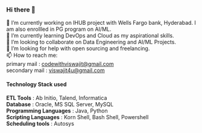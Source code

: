 ### Hi there 👋

<!--
**viswajitnayak/viswajitnayak** is a ✨ _special_ ✨ repository because its `README.md` (this file) appears on your GitHub profile.

Here are some ideas to get you started:

- 🔭 I’m currently working on ...
- 🌱 I’m currently learning ...
- 👯 I’m looking to collaborate on ...
- 🤔 I’m looking for help with ...
- 💬 Ask me about ...
- 📫 How to reach me: ...
- 😄 Pronouns: ...
- ⚡ Fun fact: ...
-->

🔭 I’m currently working on IHUB project with Wells Fargo bank, Hyderabad. I am also enrollled in PG program on AI/ML.  
🌱 I’m currently learning DevOps and Cloud as my aspirational skills.  
👯 I’m looking to collaborate on Data Engineering and AI/ML Projects.   
🤔 I’m looking for help with open sourcing and freelancing.  
📫 How to reach me:  
  primary mail : codewithviswajit@gmail.com  
  secondary mail : viswajit4u@gmail.com  
#### Technology Stack used
**ETL Tools** : Ab Initio, Talend, Informatica  
**Database** : Oracle, MS SQL Server, MySQL  
**Programming Languages** : Java, Python  
**Scripting Languages** : Korn Shell, Bash Shell, Powershell  
**Scheduling tools** : Autosys  
